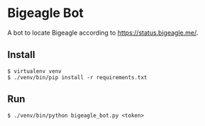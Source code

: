 Bigeagle Bot
============

A bot to locate Bigeagle according to https://status.bigeagle.me/.

Install
-------

```
$ virtualenv venv
$ ./venv/bin/pip install -r requirements.txt
```

Run
---

```
$ ./venv/bin/python bigeagle_bot.py <token>
```
